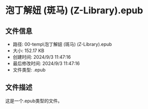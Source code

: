 ﻿# 泡丁解妞 (斑马) (Z-Library).epub

## 文件信息
- 路径: 00-temp\泡丁解妞 (斑马) (Z-Library).epub
- 大小: 152.17 KB
- 创建时间: 2024/9/3 11:47:16
- 最后修改时间: 2024/9/3 11:47:16
- 文件类型: .epub

## 文件描述
这是一个.epub类型的文件。

